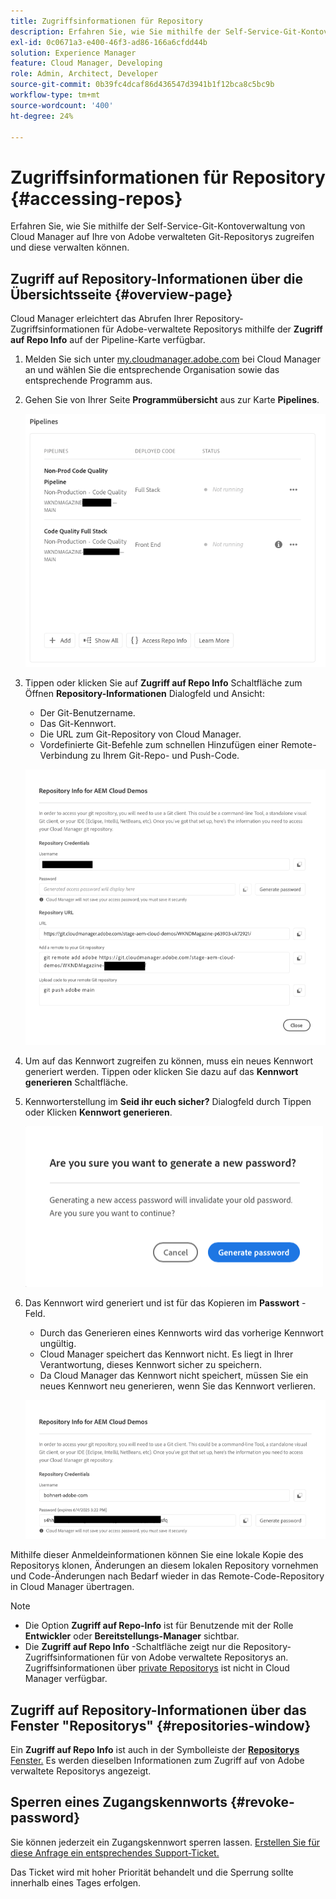 ```yaml
---
title: Zugriffsinformationen für Repository
description: Erfahren Sie, wie Sie mithilfe der Self-Service-Git-Kontoverwaltung von Cloud Manager auf Ihre von Adobe verwalteten Git-Repositorys zugreifen und diese verwalten können.
exl-id: 0c0671a3-e400-46f3-ad86-166a6cfdd44b
solution: Experience Manager
feature: Cloud Manager, Developing
role: Admin, Architect, Developer
source-git-commit: 0b39fc4dcaf86d436547d3941b1f12bca8c5bc9b
workflow-type: tm+mt
source-wordcount: '400'
ht-degree: 24%

---
```



# Zugriffsinformationen für Repository {#accessing-repos}

Erfahren Sie, wie Sie mithilfe der Self-Service-Git-Kontoverwaltung von Cloud Manager auf Ihre von Adobe verwalteten Git-Repositorys zugreifen und diese verwalten können.

## Zugriff auf Repository-Informationen über die Übersichtsseite {#overview-page}

Cloud Manager erleichtert das Abrufen Ihrer Repository-Zugriffsinformationen für Adobe-verwaltete Repositorys mithilfe der **Zugriff auf Repo Info** auf der Pipeline-Karte verfügbar.

1. Melden Sie sich unter [my.cloudmanager.adobe.com](https://my.cloudmanager.adobe.com/) bei Cloud Manager an und wählen Sie die entsprechende Organisation sowie das entsprechende Programm aus.

1. Gehen Sie von Ihrer Seite **Programmübersicht** aus zur Karte **Pipelines**.

   ![Schaltfläche „Zugriff auf Repo Info“ auf der Karte „Umgebungen“](assets/pipelines-card.png)

1. Tippen oder klicken Sie auf **Zugriff auf Repo Info** Schaltfläche zum Öffnen **Repository-Informationen** Dialogfeld und Ansicht:

   * Der Git-Benutzername.
   * Das Git-Kennwort.
   * Die URL zum Git-Repository von Cloud Manager.
   * Vordefinierte Git-Befehle zum schnellen Hinzufügen einer Remote-Verbindung zu Ihrem Git-Repo- und Push-Code.

   ![Fenster &quot;Repository Info&quot;](assets/repository-info.png)

1. Um auf das Kennwort zugreifen zu können, muss ein neues Kennwort generiert werden. Tippen oder klicken Sie dazu auf das **Kennwort generieren** Schaltfläche.

1. Kennworterstellung im **Seid ihr euch sicher?** Dialogfeld durch Tippen oder Klicken **Kennwort generieren**.

   ![Kennworterstellung bestätigen](assets/confirm-password-generation.png)

1. Das Kennwort wird generiert und ist für das Kopieren im **Passwort** -Feld.

   * Durch das Generieren eines Kennworts wird das vorherige Kennwort ungültig.
   * Cloud Manager speichert das Kennwort nicht. Es liegt in Ihrer Verantwortung, dieses Kennwort sicher zu speichern.
   * Da Cloud Manager das Kennwort nicht speichert, müssen Sie ein neues Kennwort neu generieren, wenn Sie das Kennwort verlieren.

   ![Beispiel eines generierten Kennworts](assets/generated-password.png)

Mithilfe dieser Anmeldeinformationen können Sie eine lokale Kopie des Repositorys klonen, Änderungen an diesem lokalen Repository vornehmen und Code-Änderungen nach Bedarf wieder in das Remote-Code-Repository in Cloud Manager übertragen.

>[!NOTE]
>
>* Die Option **Zugriff auf Repo-Info** ist für Benutzende mit der Rolle **Entwickler** oder **Bereitstellungs-Manager** sichtbar.
>* Die **Zugriff auf Repo Info** -Schaltfläche zeigt nur die Repository-Zugriffsinformationen für von Adobe verwaltete Repositorys an. Zugriffsinformationen über [private Repositorys](private-repositories.md) ist nicht in Cloud Manager verfügbar.

## Zugriff auf Repository-Informationen über das Fenster &quot;Repositorys&quot; {#repositories-window}

Ein **Zugriff auf Repo Info** ist auch in der Symbolleiste der [**Repositorys** Fenster.](managing-repositories.md) Es werden dieselben Informationen zum Zugriff auf von Adobe verwaltete Repositorys angezeigt.

## Sperren eines Zugangskennworts {#revoke-password}

Sie können jederzeit ein Zugangskennwort sperren lassen. [Erstellen Sie für diese Anfrage ein entsprechendes Support-Ticket.](https://experienceleague.adobe.com/?lang=de?support-solution=Experience+Manager&amp;support-tab=home#support)

Das Ticket wird mit hoher Priorität behandelt und die Sperrung sollte innerhalb eines Tages erfolgen.
